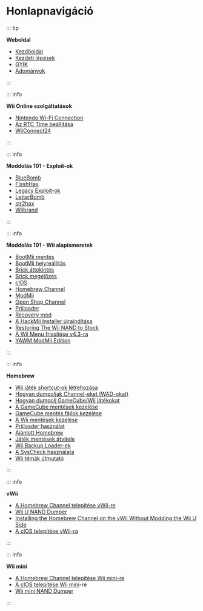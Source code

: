 # Honlapnavigáció

::: tip

**Weboldal**

- [Kezdőoldal](/)
- [Kezdeti lépések](get-started)
- [GYIK](faq)
- [Adományok](donations)

:::

::: info

**Wii Online szolgáltatások**

- [Nintendo Wi-Fi Connection](wiimmfi)
- [Az RTC Time beállítása](wiiconnect24#updating-rtc-clock)
- [WiiConnect24](wiiconnect24)

:::

::: info

**Moddolás 101 - Exploit-ok**

- [BlueBomb](bluebomb)
- [FlashHax](flashhax)
- [Legacy Exploit-ok](legacy-exploits)
- [LetterBomb](letterbomb)
- [str2hax](str2hax)
- [Wilbrand](wilbrand)

:::

::: info

**Moddolás 101 - Wii alapismeretek**

- [BootMii mentés](bootmii)
- [BootMii helyreállítás](bootmiirecover)
- [Brick áttekintés](bricks)
- [Brick megelőzés](bricks#brick-prevention)
- [cIOS](cios)
- [Homebrew Channel](hbc)
- [ModMii](modmii)
- [Open Shop Channel](osc)
- [Priiloader](priiloader)
- [Recovery mód](recovery-mode)
- [A HackMii Installer újraindítása](hackmii)
- [Restoring The Wii NAND to Stock](wii-factory-reset)
- [A Wii Menu frissítése v4.3-ra](update)
- [YAWM ModMii Edition](yawmme)

:::

::: info

**Homebrew**

- [Wii játék shortcut-ok létrehozása](wiigsc)
- [Hogyan dumpoljak Channel-eket (WAD-okat)](dump-wads)
- [Hogyan dumpolj GameCube/Wii játékokat](dump-games)
- [A GameCube mentések kezelése](gc-backups)
- [GameCube mentés fájlok kezelése](gcsaves)
- [A Wii mentések kezelése](wii-backups)
- [Priiloader használat](priiloader-usage)
- [Ajánlott Homebrew](recommended-homebrew)
- [Játék mentések átvitele](transfer-saves)
- [Wii Backup Loader-ek](wii-loaders)
- [A SysCheck használata](syscheck)
- [Wii témák útmutató](themes)

:::

::: info

**vWii**

- [A Homebrew Channel telepítése vWii-re](vwii-homebrew-channel)
- [Wii U NAND Dumper](wiiu-nand-dumper)
- [Installing the Homebrew Channel on the vWii Without Modding the Wii U Side](vwii-homebrew-channel-no-wiiu-mods)
- [A cIOS telepítése vWii-ra](cios-vwii)

:::

::: info

**Wii mini**

- [A Homebrew Channel telepítése Wii mini-re](hbc-mini)
- [A cIOS telepítése Wii mini](cios-mini)-re
- [Wii mini NAND Dumper](wnd-mini)

:::
